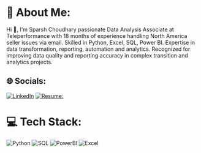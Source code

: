 # 💫 About Me:
Hi 👋, I'm Sparsh Choudhary passionate Data Analysis
Associate at Teleperformance with 18 months of experience handling North America seller issues via email. Skilled in Python, Excel, SQL, Power BI. Expertise in data transformation, reporting, automation and analytics. Recognized for improving data quality and reporting accuracy in complex transition and analytics projects. 

## 🌐 Socials:
[![LinkedIn](https://img.shields.io/badge/LinkedIn-%230077B5.svg?logo=linkedin&logoColor=white)](https://linkedin.com/in/sparsh2310) 
[![Resume:](https://img.shields.io/badge/Resume)](https://docs.google.com/document/d/1CIDWXFhIDmPbogIz2aoQ4ICxUN2jSBqQ)

# 💻 Tech Stack:
![Python](https://img.shields.io/badge/python-3670A0?style=for-the-badge&logo=python&logoColor=ffdd54) 
![SQL](https://img.shields.io/badge/sql-3670A0?style=for-the-badge&logo=sql&logoColor=ffdd54)
![PowerBI](https://img.shields.io/badge/PowerBI-%23323330.svg?style=for-the-badge&logo=PowerBI&logoColor=%23F7DF1E) 
![Excel](https://img.shields.io/badge/Excel-%23E34F26.svg?style=for-the-badge&logo=Excel&logoColor=white) 

